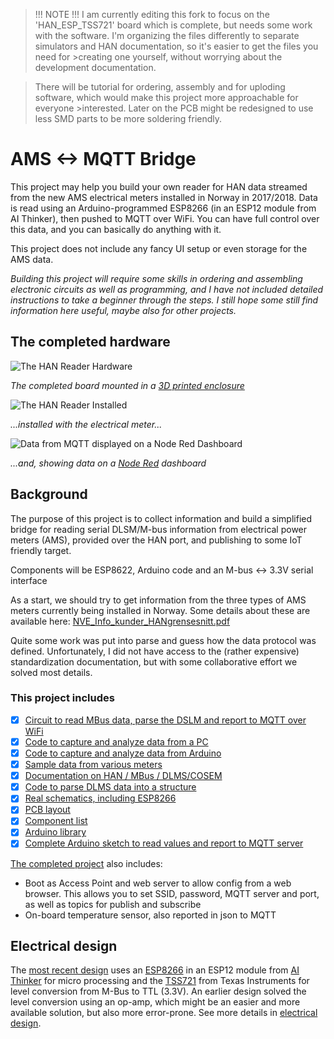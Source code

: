 >!!! NOTE !!!
>I am currently editing this fork to focus on the 'HAN_ESP_TSS721' board which is complete, but needs some work with the software. 
>I'm organizing the files differently to separate simulators and HAN documentation, so it's easier to get the files you need for >creating one yourself, without worrying about the development documentation.

>There will be tutorial for ordering, assembly and for uploding software, which would make this project more approachable for everyone >interested. 
>Later on the PCB might be redesigned to use less SMD parts to be more soldering friendly. 

# AMS <-> MQTT Bridge
 This project may help you build your own reader for HAN data streamed from the new AMS electrical meters installed in Norway in 2017/2018. Data is read using an Arduino-programmed ESP8266 (in an ESP12 module from AI Thinker), then pushed to MQTT over WiFi. You can have full control over this data, and you can basically do anything with it. 

 This project does not include any fancy UI setup or even storage for the AMS data.

 *Building this project will require some skills in ordering and assembling  electronic circuits as well as programming, and I have not included detailed instructions to take a beginner through the steps. I still hope some still find information here useful, maybe also for other projects.*

## The completed hardware
![The HAN Reader Hardware](./Electrical/HAN_ESP_TSS721/images/HanReaderInEnclosure.PNG)

*The completed board mounted in a [3D printed enclosure](/Electrical/HAN_ESP_TSS721/enclosure)*

![The HAN Reader Installed](./Electrical/HAN_ESP_TSS721/images/HanReaderConnected.PNG)

*...installed with the electrical meter...*

![Data from MQTT displayed on a Node Red Dashboard](./logo/NodeRedScreen.PNG)

*...and, showing data on a [Node Red](https://nodered.org/) dashboard*


## Background
The purpose of this project is to collect information and build a simplified bridge for reading serial DLSM/M-bus information from electrical power meters (AMS), provided over the HAN port, and publishing to some IoT friendly target.

Components will be ESP8622, Arduino code and an M-bus <-> 3.3V serial interface

As a start, we should try to get information from the three types of AMS meters currently being installed in Norway. Some details about these are available here: [NVE_Info_kunder_HANgrensesnitt.pdf](Documentation/NVE_Info_kunder_HANgrensesnitt.pdf)

Quite some work was put into parse and guess how the data protocol was defined. Unfortunately, I did not have access to the (rather expensive) standardization documentation, but with some collaborative effort we solved most details.

### This project includes

- [X] [Circuit to read MBus data, parse the DSLM and report to MQTT over WiFi](/Electrical/HAN_ESP_TSS721)
- [X] [Code to capture and analyze data from a PC](./Code/HanDebugger)
- [X] [Code to capture and analyze data from Arduino](./Code/ESPDebugger)
- [X] [Sample data from various meters](./Samples)
- [X] [Documentation on HAN / MBus / DLMS/COSEM](./Documentation)
- [X] [Code to parse DLMS data into a structure](./Code/Arduino/HanReader/src)
- [X] [Real schematics, including ESP8266](./Electrical/HAN_ESP_TSS721#schematics)
- [X] [PCB layout](./Electrical/HAN_ESP_TSS721#pcb)
- [X] [Component list](./Electrical/HAN_ESP_TSS721#componenet-list)
- [X] [Arduino library](./Code/Arduino)
- [X] [Complete Arduino sketch to read values and report to MQTT server](./Code/Arduino/AmsToMqttBridge)

[The completed project](./Code/Arduino/AmsToMqttBridge) also includes:

- Boot as Access Point and web server to allow config from a web browser. This allows you to set SSID, password, MQTT server and port, as well as topics for publish and subscribe
- On-board temperature sensor, also reported in json to MQTT

## Electrical design

The [most recent design](/Electrical/HAN_ESP_TSS721) uses an [ESP8266](http://esp8266.net/) in an ESP12 module from [AI Thinker](https://www.ai-thinker.com) for micro processing and the [TSS721](http://www.ti.com/product/TSS721A) from Texas Instruments for level conversion from M-Bus to TTL (3.3V). An earlier design solved the level conversion using an op-amp, which might be an easier and more available solution, but also more error-prone. See more details in [electrical design](./Electrical).
